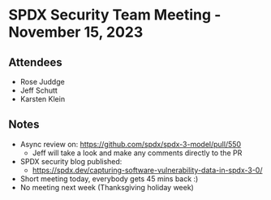 # SPDX Security Team Meeting - November 15, 2023
## Attendees
* Rose Juddge
* Jeff Schutt
* Karsten Klein

## Notes
* Async review on: https://github.com/spdx/spdx-3-model/pull/550
  * Jeff will take a look and make any comments directly to the PR
* SPDX security blog published:
  * https://spdx.dev/capturing-software-vulnerability-data-in-spdx-3-0/
* Short meeting today, everybody gets 45 mins back :)
* No meeting next week (Thanksgiving holiday week)
